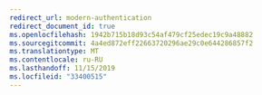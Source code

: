 ```yaml
---
redirect_url: modern-authentication
redirect_document_id: true
ms.openlocfilehash: 1942b715b18d93c54af479cf25edec19c9a48882
ms.sourcegitcommit: 4a4ed872eff22663720296ae29c0e644286857f2
ms.translationtype: MT
ms.contentlocale: ru-RU
ms.lasthandoff: 11/15/2019
ms.locfileid: "33400515"
---
```

